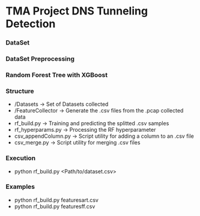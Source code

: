 # TMA Project DNS Tunneling Detection

### DataSet

### DataSet Preprocessing

### Random Forest Tree with XGBoost

### Structure
- /Datasets -> Set of Datasets collected
- /FeatureCollector -> Generate the .csv files from the .pcap collected data
- rf_build.py -> Training and predicting the splitted .csv samples
- rf_hyperparams.py -> Processing the RF hyperparameter
- csv_appendColumn.py -> Script utility for adding a column to an .csv file
- csv_merge.py -> Script utility for merging .csv files

### Execution
- python rf_build.py <Path/to/dataset.csv>

### Examples
- python rf_build.py featuresart.csv
- python rf_build.py featuresff.csv
